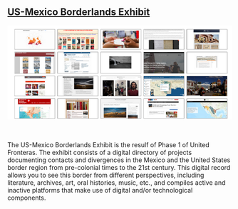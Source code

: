 <br>

## [US-Mexico Borderlands Exhibit](https://unitedfronteras.github.io/ufexhibition_mexusa/)



<a href="https://unitedfronteras.github.io/ufexhibition_mexusa/"><img src="/images/us-mex-exhibit.png" alt="Screenshot from US-Mexico Borderlands Exhibit"></a>

<br>

The US-Mexico Borderlands Exhibit is the resulf of Phase 1 of United Fronteras. The exhibit consists of a digital directory of projects documenting contacts and divergences in the Mexico and the United States border region from pre-colonial times to the 21st century. This digital record allows you to see this border from different perspectives, including literature, archives, art, oral histories, music, etc., and compiles active and inactive platforms that make use of digital and/or technological components.